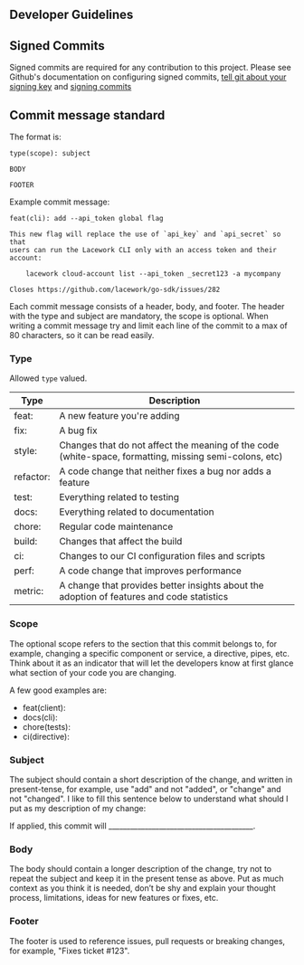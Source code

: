 ## Developer Guidelines

## Signed Commits
Signed commits are required for any contribution to this project. Please see Github's documentation on configuring signed commits, [tell git about your signing key](https://docs.github.com/en/github/authenticating-to-github/managing-commit-signature-verification/telling-git-about-your-signing-key) and [signing commits](https://docs.github.com/en/authentication/managing-commit-signature-verification/signing-commits)

## Commit message standard

The format is:
```
type(scope): subject

BODY

FOOTER
```

Example commit message:
```
feat(cli): add --api_token global flag

This new flag will replace the use of `api_key` and `api_secret` so that
users can run the Lacework CLI only with an access token and their account:

    lacework cloud-account list --api_token _secret123 -a mycompany

Closes https://github.com/lacework/go-sdk/issues/282
```

Each commit message consists of a header, body, and footer. The header with the type and subject are mandatory, the scope is optional.
When writing a commit message try and limit each line of the commit to a max of 80 characters, so it can be read easily.

### Type

Allowed `type` valued.

| Type      | Description                                                                                            |
| -----     | -----------                                                                                            |
| feat:     | A new feature you're adding                                                                            |
| fix:      | A bug fix                                                                                              |
| style:    | Changes that do not affect the meaning of the code (white-space, formatting, missing semi-colons, etc) |
| refactor: | A code change that neither fixes a bug nor adds a feature                                              |
| test:     | Everything related to testing                                                                          |
| docs:     | Everything related to documentation                                                                    |
| chore:    | Regular code maintenance                                                                               |
| build:    | Changes that affect the build                                                                          |
| ci:       | Changes to our CI configuration files and scripts                                                      |
| perf:     | A code change that improves performance                                                                |
| metric:   | A change that provides better insights about the adoption of features and code statistics              |

### Scope
The optional scope refers to the section that this commit belongs to, for example, changing a specific component or service, a directive, pipes, etc.
Think about it as an indicator that will let the developers know at first glance what section of your code you are changing.

A few good examples are:

* feat(client):
* docs(cli):
* chore(tests):
* ci(directive):

### Subject
The subject should contain a short description of the change, and written in present-tense, for example, use "add" and not "added",  or "change" and not "changed".
I like to fill this sentence below to understand what should I put as my description of my change:

If applied, this commit will ________________________________________.

### Body
The body should contain a longer description of the change, try not to repeat the subject and keep it in the present tense as above.
Put as much context as you think it is needed, don’t be shy and explain your thought process, limitations, ideas for new features or fixes, etc.

### Footer
The footer is used to reference issues, pull requests or breaking changes, for example, "Fixes ticket #123".
